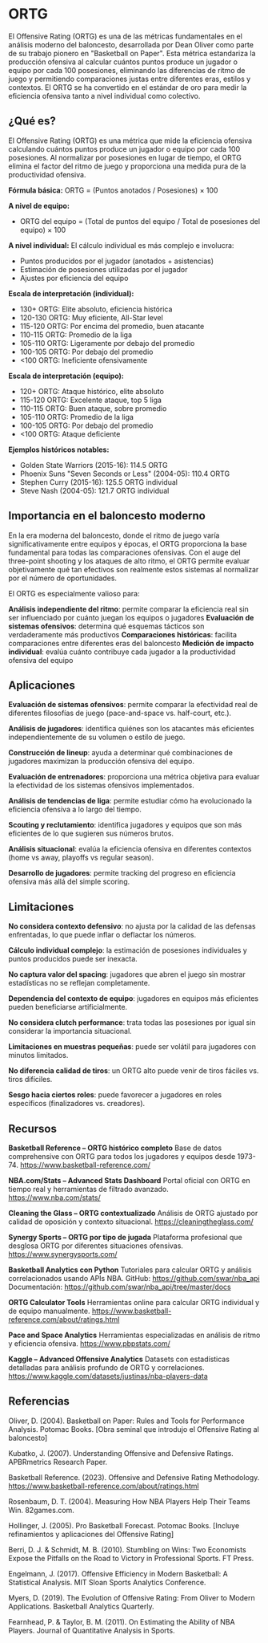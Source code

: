 # ORTG

El Offensive Rating (ORTG) es una de las métricas fundamentales en el análisis moderno del baloncesto, desarrollada por Dean Oliver como parte de su trabajo pionero en "Basketball on Paper". Esta métrica estandariza la producción ofensiva al calcular cuántos puntos produce un jugador o equipo por cada 100 posesiones, eliminando las diferencias de ritmo de juego y permitiendo comparaciones justas entre diferentes eras, estilos y contextos. El ORTG se ha convertido en el estándar de oro para medir la eficiencia ofensiva tanto a nivel individual como colectivo.

## ¿Qué es?

El Offensive Rating (ORTG) es una métrica que mide la eficiencia ofensiva calculando cuántos puntos produce un jugador o equipo por cada 100 posesiones. Al normalizar por posesiones en lugar de tiempo, el ORTG elimina el factor del ritmo de juego y proporciona una medida pura de la productividad ofensiva.

**Fórmula básica:**
ORTG = (Puntos anotados / Posesiones) × 100

**A nivel de equipo:**
- ORTG del equipo = (Total de puntos del equipo / Total de posesiones del equipo) × 100

**A nivel individual:**
El cálculo individual es más complejo e involucra:
- Puntos producidos por el jugador (anotados + asistencias)
- Estimación de posesiones utilizadas por el jugador
- Ajustes por eficiencia del equipo

**Escala de interpretación (individual):**
- 130+ ORTG: Elite absoluto, eficiencia histórica
- 120-130 ORTG: Muy eficiente, All-Star level
- 115-120 ORTG: Por encima del promedio, buen atacante
- 110-115 ORTG: Promedio de la liga
- 105-110 ORTG: Ligeramente por debajo del promedio
- 100-105 ORTG: Por debajo del promedio
- <100 ORTG: Ineficiente ofensivamente

**Escala de interpretación (equipo):**
- 120+ ORTG: Ataque histórico, elite absoluto
- 115-120 ORTG: Excelente ataque, top 5 liga
- 110-115 ORTG: Buen ataque, sobre promedio
- 105-110 ORTG: Promedio de la liga
- 100-105 ORTG: Por debajo del promedio
- <100 ORTG: Ataque deficiente

**Ejemplos históricos notables:**
- Golden State Warriors (2015-16): 114.5 ORTG
- Phoenix Suns "Seven Seconds or Less" (2004-05): 110.4 ORTG
- Stephen Curry (2015-16): 125.5 ORTG individual
- Steve Nash (2004-05): 121.7 ORTG individual

## Importancia en el baloncesto moderno

En la era moderna del baloncesto, donde el ritmo de juego varía significativamente entre equipos y épocas, el ORTG proporciona la base fundamental para todas las comparaciones ofensivas. Con el auge del three-point shooting y los ataques de alto ritmo, el ORTG permite evaluar objetivamente qué tan efectivos son realmente estos sistemas al normalizar por el número de oportunidades.

El ORTG es especialmente valioso para:

**Análisis independiente del ritmo**: permite comparar la eficiencia real sin ser influenciado por cuánto juegan los equipos o jugadores
**Evaluación de sistemas ofensivos**: determina qué esquemas tácticos son verdaderamente más productivos
**Comparaciones históricas**: facilita comparaciones entre diferentes eras del baloncesto
**Medición de impacto individual**: evalúa cuánto contribuye cada jugador a la productividad ofensiva del equipo

## Aplicaciones

**Evaluación de sistemas ofensivos**: permite comparar la efectividad real de diferentes filosofías de juego (pace-and-space vs. half-court, etc.).

**Análisis de jugadores**: identifica quiénes son los atacantes más eficientes independientemente de su volumen o estilo de juego.

**Construcción de lineup**: ayuda a determinar qué combinaciones de jugadores maximizan la producción ofensiva del equipo.

**Evaluación de entrenadores**: proporciona una métrica objetiva para evaluar la efectividad de los sistemas ofensivos implementados.

**Análisis de tendencias de liga**: permite estudiar cómo ha evolucionado la eficiencia ofensiva a lo largo del tiempo.

**Scouting y reclutamiento**: identifica jugadores y equipos que son más eficientes de lo que sugieren sus números brutos.

**Análisis situacional**: evalúa la eficiencia ofensiva en diferentes contextos (home vs away, playoffs vs regular season).

**Desarrollo de jugadores**: permite tracking del progreso en eficiencia ofensiva más allá del simple scoring.

## Limitaciones

**No considera contexto defensivo**: no ajusta por la calidad de las defensas enfrentadas, lo que puede inflar o deflactar los números.

**Cálculo individual complejo**: la estimación de posesiones individuales y puntos producidos puede ser inexacta.

**No captura valor del spacing**: jugadores que abren el juego sin mostrar estadísticas no se reflejan completamente.

**Dependencia del contexto de equipo**: jugadores en equipos más eficientes pueden beneficiarse artificialmente.

**No considera clutch performance**: trata todas las posesiones por igual sin considerar la importancia situacional.

**Limitaciones en muestras pequeñas**: puede ser volátil para jugadores con minutos limitados.

**No diferencia calidad de tiros**: un ORTG alto puede venir de tiros fáciles vs. tiros difíciles.

**Sesgo hacia ciertos roles**: puede favorecer a jugadores en roles específicos (finalizadores vs. creadores).

## Recursos

**Basketball Reference – ORTG histórico completo**
Base de datos comprehensive con ORTG para todos los jugadores y equipos desde 1973-74.
https://www.basketball-reference.com/

**NBA.com/Stats – Advanced Stats Dashboard**
Portal oficial con ORTG en tiempo real y herramientas de filtrado avanzado.
https://www.nba.com/stats/

**Cleaning the Glass – ORTG contextualizado**
Análisis de ORTG ajustado por calidad de oposición y contexto situacional.
https://cleaningtheglass.com/

**Synergy Sports – ORTG por tipo de jugada**
Plataforma profesional que desglosa ORTG por diferentes situaciones ofensivas.
https://www.synergysports.com/

**Basketball Analytics con Python**
Tutoriales para calcular ORTG y análisis correlacionados usando APIs NBA.
GitHub: https://github.com/swar/nba_api
Documentación: https://github.com/swar/nba_api/tree/master/docs

**ORTG Calculator Tools**
Herramientas online para calcular ORTG individual y de equipo manualmente.
https://www.basketball-reference.com/about/ratings.html

**Pace and Space Analytics**
Herramientas especializadas en análisis de ritmo y eficiencia ofensiva.
https://www.pbpstats.com/

**Kaggle – Advanced Offensive Analytics**
Datasets con estadísticas detalladas para análisis profundo de ORTG y correlaciones.
https://www.kaggle.com/datasets/justinas/nba-players-data

## Referencias

Oliver, D. (2004). Basketball on Paper: Rules and Tools for Performance Analysis. Potomac Books.
[Obra seminal que introdujo el Offensive Rating al baloncesto]

Kubatko, J. (2007). Understanding Offensive and Defensive Ratings. APBRmetrics Research Paper.

Basketball Reference. (2023). Offensive and Defensive Rating Methodology.
https://www.basketball-reference.com/about/ratings.html

Rosenbaum, D. T. (2004). Measuring How NBA Players Help Their Teams Win. 82games.com.

Hollinger, J. (2005). Pro Basketball Forecast. Potomac Books.
[Incluye refinamientos y aplicaciones del Offensive Rating]

Berri, D. J. & Schmidt, M. B. (2010). Stumbling on Wins: Two Economists Expose the Pitfalls on the Road to Victory in Professional Sports. FT Press.

Engelmann, J. (2017). Offensive Efficiency in Modern Basketball: A Statistical Analysis. MIT Sloan Sports Analytics Conference.

Myers, D. (2019). The Evolution of Offensive Rating: From Oliver to Modern Applications. Basketball Analytics Quarterly.

Fearnhead, P. & Taylor, B. M. (2011). On Estimating the Ability of NBA Players. Journal of Quantitative Analysis in Sports.